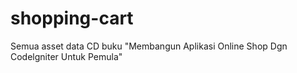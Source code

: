 # shopping-cart
Semua asset data CD buku "Membangun Aplikasi Online Shop Dgn Codelgniter Untuk Pemula"
